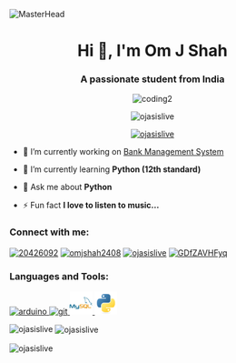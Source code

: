 ![MasterHead](https://media1.giphy.com/media/coxQHKASG60HrHtvkt/giphy.gif?cid=790b7611a194e84de00668e6ca4f58547128d25b010398aa&rid=giphy.gif&ct=g)
<h1 align="center">Hi 👋, I'm Om J Shah</h1>
<h3 align="center">A passionate student from India</h3>


<p align="center"><img src="https://miro.medium.com/max/828/1*Urc28sbnORGOW5oyohQ06g.gif" alt="coding2" width="300" /> </p>
<p align="center"> <img src="https://komarev.com/ghpvc/?username=ojasislive&label=Profile%20views&color=0e75b6&style=flat" alt="ojasislive" width="300" /> </p>
<p align="center"> <a href="https://github.com/ryo-ma/github-profile-trophy"><img src="https://github-profile-trophy.vercel.app/?username=OJASisLive&theme=onestar" alt="ojasislive" /></a> </p>

- 🔭 I’m currently working on [Bank Management System](https://github.com/OJASisLive/Bank-Management-System-Python-SQL)

- 🌱 I’m currently learning **Python (12th standard)**

- 💬 Ask me about **Python**

- ⚡ Fun fact **I love to listen to music...**

<h3 align="left">Connect with me:</h3>
<p align="left">
<a href="https://stackoverflow.com/users/20426092" target="blank"><img align="center" src="https://raw.githubusercontent.com/rahuldkjain/github-profile-readme-generator/master/src/images/icons/Social/stack-overflow.svg" alt="20426092" height="30" width="40" /></a>
<a href="https://instagram.com/omjshah2408" target="blank"><img align="center" src="https://raw.githubusercontent.com/rahuldkjain/github-profile-readme-generator/master/src/images/icons/Social/instagram.svg" alt="omjshah2408" height="30" width="40" /></a>
<a href="https://www.youtube.com/channel/UCsA5uZVTmy7ZtvoD2qAFHBw" target="blank"><img align="center" src="https://raw.githubusercontent.com/rahuldkjain/github-profile-readme-generator/master/src/images/icons/Social/youtube.svg" alt="ojasislive" height="30" width="40" /></a>
<a href="https://discord.gg/GDfZAVHFyq" target="blank"><img align="center" src="https://raw.githubusercontent.com/rahuldkjain/github-profile-readme-generator/master/src/images/icons/Social/discord.svg" alt="GDfZAVHFyq" height="30" width="40" /></a>
</p>

<h3 align="left">Languages and Tools:</h3>
<p align="left"> <a href="https://www.arduino.cc/" target="_blank" rel="noreferrer"> <img src="https://cdn.worldvectorlogo.com/logos/arduino-1.svg" alt="arduino" width="40" height="40"/> </a> <a href="https://git-scm.com/" target="_blank" rel="noreferrer"> <img src="https://www.vectorlogo.zone/logos/git-scm/git-scm-icon.svg" alt="git" width="40" height="40"/> </a> <a href="https://www.mysql.com/" target="_blank" rel="noreferrer"> <img src="https://raw.githubusercontent.com/devicons/devicon/master/icons/mysql/mysql-original-wordmark.svg" alt="mysql" width="40" height="40"/> </a> <a href="https://www.python.org" target="_blank" rel="noreferrer"> <img src="https://raw.githubusercontent.com/devicons/devicon/master/icons/python/python-original.svg" alt="python" width="40" height="40"/> </a> </p>

<p><img align="left" src="https://github-readme-stats.vercel.app/api/top-langs?username=ojasislive&show_icons=true&locale=en&layout=compact" alt="ojasislive" /></p>

<p>&nbsp;<img align="center" src="https://github-readme-stats.vercel.app/api?username=ojasislive&show_icons=true&locale=en" alt="ojasislive" /></p>

<p><img align="center" src="https://github-readme-streak-stats.herokuapp.com/?user=ojasislive&" alt="ojasislive" /></p>

